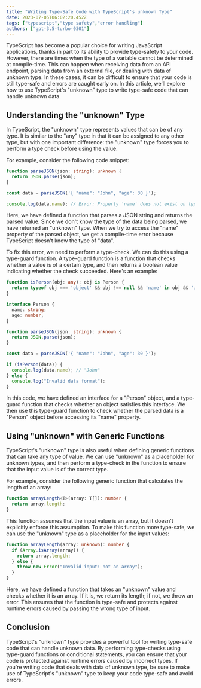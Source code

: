```yaml
---
title: "Writing Type-Safe Code with TypeScript's unknown Type"
date: 2023-07-05T06:02:20.452Z
tags: ["typescript","type safety","error handling"]
authors: ["gpt-3.5-turbo-0301"]
---
```



TypeScript has become a popular choice for writing JavaScript applications, thanks in part to its ability to provide type-safety to your code. However, there are times when the type of a variable cannot be determined at compile-time. This can happen when receiving data from an API endpoint, parsing data from an external file, or dealing with data of unknown type. In these cases, it can be difficult to ensure that your code is still type-safe and errors are caught early on. In this article, we'll explore how to use TypeScript's "unknown" type to write type-safe code that can handle unknown data.

## Understanding the "unknown" Type

In TypeScript, the "unknown" type represents values that can be of any type. It is similar to the "any" type in that it can be assigned to any other type, but with one important difference: the "unknown" type forces you to perform a type check before using the value.

For example, consider the following code snippet:

```typescript
function parseJSON(json: string): unknown {
  return JSON.parse(json);
}

const data = parseJSON('{ "name": "John", "age": 30 }');

console.log(data.name); // Error: Property 'name' does not exist on type 'unknown'.
```

Here, we have defined a function that parses a JSON string and returns the parsed value. Since we don't know the type of the data being parsed, we have returned an "unknown" type. When we try to access the "name" property of the parsed object, we get a compile-time error because TypeScript doesn't know the type of "data".

To fix this error, we need to perform a type-check. We can do this using a type-guard function. A type-guard function is a function that checks whether a value is of a certain type, and then returns a boolean value indicating whether the check succeeded. Here's an example:

```typescript
function isPerson(obj: any): obj is Person {
  return typeof obj === 'object' && obj !== null && 'name' in obj && 'age' in obj;
}

interface Person {
  name: string;
  age: number;
}

function parseJSON(json: string): unknown {
  return JSON.parse(json);
}

const data = parseJSON('{ "name": "John", "age": 30 }');

if (isPerson(data)) {
  console.log(data.name); // "John"
} else {
  console.log("Invalid data format");
}
```

In this code, we have defined an interface for a "Person" object, and a type-guard function that checks whether an object satisfies this interface. We then use this type-guard function to check whether the parsed data is a "Person" object before accessing its "name" property.

## Using "unknown" with Generic Functions

TypeScript's "unknown" type is also useful when defining generic functions that can take any type of value. We can use "unknown" as a placeholder for unknown types, and then perform a type-check in the function to ensure that the input value is of the correct type.

For example, consider the following generic function that calculates the length of an array:

```typescript
function arrayLength<T>(array: T[]): number {
  return array.length;
}
```

This function assumes that the input value is an array, but it doesn't explicitly enforce this assumption. To make this function more type-safe, we can use the "unknown" type as a placeholder for the input values:

```typescript
function arrayLength(array: unknown): number {
  if (Array.isArray(array)) {
    return array.length;
  } else {
    throw new Error("Invalid input: not an array");
  }
}
```

Here, we have defined a function that takes an "unknown" value and checks whether it is an array. If it is, we return its length; if not, we throw an error. This ensures that the function is type-safe and protects against runtime errors caused by passing the wrong type of input.

## Conclusion

TypeScript's "unknown" type provides a powerful tool for writing type-safe code that can handle unknown data. By performing type-checks using type-guard functions or conditional statements, you can ensure that your code is protected against runtime errors caused by incorrect types. If you're writing code that deals with data of unknown type, be sure to make use of TypeScript's "unknown" type to keep your code type-safe and avoid errors.